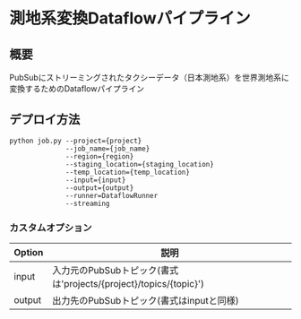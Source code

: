 # 測地系変換Dataflowパイプライン

## 概要
PubSubにストリーミングされたタクシーデータ（日本測地系）を世界測地系に変換するためのDataflowパイプライン

## デプロイ方法
```
python job.py --project={project}
              --job_name={job_name}
              --region={region}
              --staging_location={staging_location}
              --temp_location={temp_location}
              --input={input}
              --output={output}
              --runner=DataflowRunner
              --streaming
 ```

### カスタムオプション
|Option|説明|
 |---|---|
 |input|入力元のPubSubトピック(書式は'projects/{project}/topics/{topic}')|
 |output|出力先のPubSubトピック(書式はinputと同様)|
